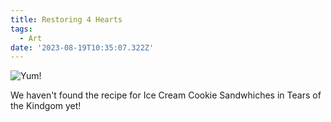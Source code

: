 ```yaml
---
title: Restoring 4 Hearts
tags:
  - Art
date: '2023-08-19T10:35:07.322Z'
---
```


![Yum!](https://res.cloudinary.com/cpadilla/image/upload/v1692463462/chrisdpadilla/blog/art/Linkeatingacookiecake_ln483l.jpg)

We haven't found the recipe for Ice Cream Cookie Sandwhiches in Tears of the Kindgom yet!

